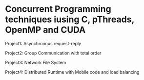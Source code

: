 # Concurrent Programming techniques iusing C, pThreads, OpenMP and CUDA



Project1: Αsynchronous request-reply

Project2: Group Communication with total order

Project3: Network File System

Project4: Distributed Runtime with Mobile code and load balancing

